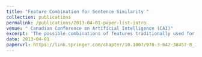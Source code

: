 ```yaml
---
title: "Feature Combination for Sentence Similarity "
collection: publications
permalink: /publications/2013-04-01-paper-list-intro
venue: " Canadian Conference on Artificial Intelligence (CAI)"
excerpt: 'The possible combinations of features traditionally used for sentence similarity amount to a very large feature space. Considering all possible combinations and training a support vector machine on the resulting meta-features in a two step process significantly improves performance. The proposed method is trained and tested on the SemEval-2012 Semantic Textual Similarity (STS) Shared Task data, outperforming the task’s highest ranking system.'
date: 2013-04-01
paperurl: https://link.springer.com/chapter/10.1007/978-3-642-38457-8_13
---
```

